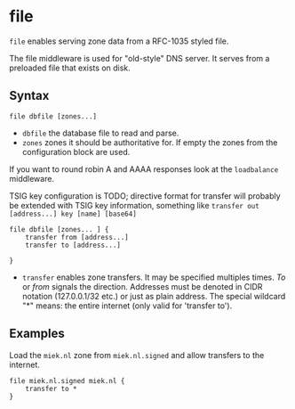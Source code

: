 # file

`file` enables serving zone data from a RFC-1035 styled file.

The file middleware is used for "old-style" DNS server. It serves from a preloaded file that exists
on disk.

## Syntax

~~~
file dbfile [zones...]
~~~

* `dbfile` the database file to read and parse.
* `zones` zones it should be authoritative for. If empty the zones from the configuration block
    are used.

If you want to round robin A and AAAA responses look at the `loadbalance` middleware.

TSIG key configuration is TODO; directive format for transfer will probably be extended with
TSIG key information, something like `transfer out [address...] key [name] [base64]`

~~~
file dbfile [zones... ] {
    transfer from [address...]
    transfer to [address...]

}
~~~

* `transfer` enables zone transfers. It may be specified multiples times. *To* or *from* signals
    the direction. Addresses must be denoted in CIDR notation (127.0.0.1/32 etc.) or just as plain
    address. The special wildcard "*" means: the entire internet (only valid for 'transfer to').

## Examples

Load the `miek.nl` zone from `miek.nl.signed` and allow transfers to the internet.

~~~
file miek.nl.signed miek.nl {
    transfer to *
}
~~~
